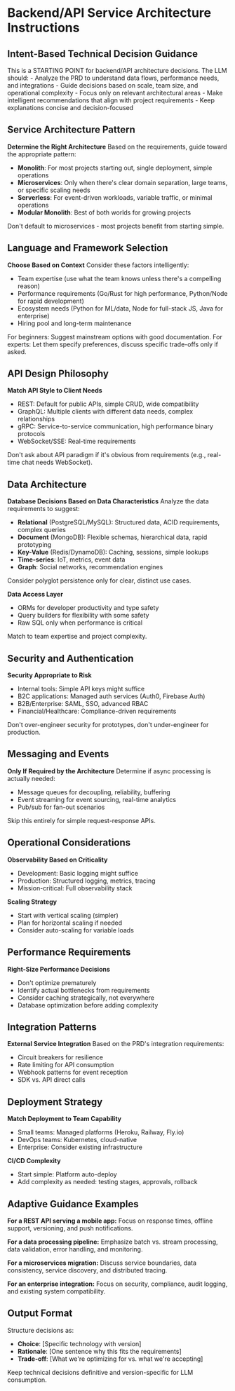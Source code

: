 # Backend/API Service Architecture Instructions

## Intent-Based Technical Decision Guidance

<critical>
This is a STARTING POINT for backend/API architecture decisions.
The LLM should:
- Analyze the PRD to understand data flows, performance needs, and integrations
- Guide decisions based on scale, team size, and operational complexity
- Focus only on relevant architectural areas
- Make intelligent recommendations that align with project requirements
- Keep explanations concise and decision-focused
</critical>

## Service Architecture Pattern

**Determine the Right Architecture**
Based on the requirements, guide toward the appropriate pattern:

- **Monolith**: For most projects starting out, single deployment, simple operations
- **Microservices**: Only when there's clear domain separation, large teams, or specific scaling needs
- **Serverless**: For event-driven workloads, variable traffic, or minimal operations
- **Modular Monolith**: Best of both worlds for growing projects

Don't default to microservices - most projects benefit from starting simple.

## Language and Framework Selection

**Choose Based on Context**
Consider these factors intelligently:

- Team expertise (use what the team knows unless there's a compelling reason)
- Performance requirements (Go/Rust for high performance, Python/Node for rapid development)
- Ecosystem needs (Python for ML/data, Node for full-stack JS, Java for enterprise)
- Hiring pool and long-term maintenance

For beginners: Suggest mainstream options with good documentation.
For experts: Let them specify preferences, discuss specific trade-offs only if asked.

## API Design Philosophy

**Match API Style to Client Needs**

- REST: Default for public APIs, simple CRUD, wide compatibility
- GraphQL: Multiple clients with different data needs, complex relationships
- gRPC: Service-to-service communication, high performance binary protocols
- WebSocket/SSE: Real-time requirements

Don't ask about API paradigm if it's obvious from requirements (e.g., real-time chat needs WebSocket).

## Data Architecture

**Database Decisions Based on Data Characteristics**
Analyze the data requirements to suggest:

- **Relational** (PostgreSQL/MySQL): Structured data, ACID requirements, complex queries
- **Document** (MongoDB): Flexible schemas, hierarchical data, rapid prototyping
- **Key-Value** (Redis/DynamoDB): Caching, sessions, simple lookups
- **Time-series**: IoT, metrics, event data
- **Graph**: Social networks, recommendation engines

Consider polyglot persistence only for clear, distinct use cases.

**Data Access Layer**

- ORMs for developer productivity and type safety
- Query builders for flexibility with some safety
- Raw SQL only when performance is critical

Match to team expertise and project complexity.

## Security and Authentication

**Security Appropriate to Risk**

- Internal tools: Simple API keys might suffice
- B2C applications: Managed auth services (Auth0, Firebase Auth)
- B2B/Enterprise: SAML, SSO, advanced RBAC
- Financial/Healthcare: Compliance-driven requirements

Don't over-engineer security for prototypes, don't under-engineer for production.

## Messaging and Events

**Only If Required by the Architecture**
Determine if async processing is actually needed:

- Message queues for decoupling, reliability, buffering
- Event streaming for event sourcing, real-time analytics
- Pub/sub for fan-out scenarios

Skip this entirely for simple request-response APIs.

## Operational Considerations

**Observability Based on Criticality**

- Development: Basic logging might suffice
- Production: Structured logging, metrics, tracing
- Mission-critical: Full observability stack

**Scaling Strategy**

- Start with vertical scaling (simpler)
- Plan for horizontal scaling if needed
- Consider auto-scaling for variable loads

## Performance Requirements

**Right-Size Performance Decisions**

- Don't optimize prematurely
- Identify actual bottlenecks from requirements
- Consider caching strategically, not everywhere
- Database optimization before adding complexity

## Integration Patterns

**External Service Integration**
Based on the PRD's integration requirements:

- Circuit breakers for resilience
- Rate limiting for API consumption
- Webhook patterns for event reception
- SDK vs. API direct calls

## Deployment Strategy

**Match Deployment to Team Capability**

- Small teams: Managed platforms (Heroku, Railway, Fly.io)
- DevOps teams: Kubernetes, cloud-native
- Enterprise: Consider existing infrastructure

**CI/CD Complexity**

- Start simple: Platform auto-deploy
- Add complexity as needed: testing stages, approvals, rollback

## Adaptive Guidance Examples

**For a REST API serving a mobile app:**
Focus on response times, offline support, versioning, and push notifications.

**For a data processing pipeline:**
Emphasize batch vs. stream processing, data validation, error handling, and monitoring.

**For a microservices migration:**
Discuss service boundaries, data consistency, service discovery, and distributed tracing.

**For an enterprise integration:**
Focus on security, compliance, audit logging, and existing system compatibility.

## Output Format

Structure decisions as:

- **Choice**: [Specific technology with version]
- **Rationale**: [One sentence why this fits the requirements]
- **Trade-off**: [What we're optimizing for vs. what we're accepting]

Keep technical decisions definitive and version-specific for LLM consumption.
